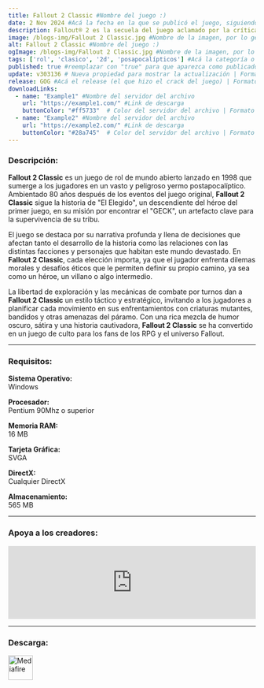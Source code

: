 ```yaml
---
title: Fallout 2 Classic #Nombre del juego :)
date: 2 Nov 2024 #Acá la fecha en la que se publicó el juego, siguiendo este formato: Dia "30", Mes "Oct", Año "2024" = como debe quedar: 30 Oct 2024
description: Fallout® 2 es la secuela del juego aclamado por la crítica que sacó a los RPGs de las mazmorras y los llevó a un retro-futuro dinámico y apocalíptico. Han pasado 80 años desde que tus antecesores cruzaron los páramos. #Acá una mini descripción del juego
image: /blogs-img/Fallout 2 Classic.jpg #Nombre de la imagen, por lo general es exactamente el mismo nombre que el juego excluyendo lo ":" (Dos puntos)
alt: Fallout 2 Classic #Nombre del juego :)
ogImage: /blogs-img/Fallout 2 Classic.jpg #Nombre de la imagen, por lo general es exactamente el mismo nombre que el juego excluyendo lo ":" (Dos puntos)
tags: ['rol', 'clasico', '2d', 'posapocalípticos'] #Acá la categoría o categorías del juego, si es más de una se coloca en este formato: ['categoría1', 'categoría2']
published: true #reemplazar con "true" para que aparezca como publicado
update: v303136 # Nueva propiedad para mostrar la actualización | Formato: v1.0.0
release: GOG #Acá el release (el que hizo el crack del juego) | Formato: Nicolhetti
downloadLinks:
  - name: "Example1" #Nombre del servidor del archivo
    url: "https://example1.com/" #Link de descarga
    buttonColor: "#ff5733"  # Color del servidor del archivo | Formato hexadecimal | MediaFire: #0171F0 | Buzzheavier: #FF6600 |
  - name: "Example2" #Nombre del servidor del archivo
    url: "https://example2.com/" #Link de descarga
    buttonColor: "#28a745"  # Color del servidor del archivo | Formato hexadecimal | MediaFire: #0171F0 | Buzzheavier: #FF6600 |
---
```


<!--En VSCode seleccionando una palabra, por ejemplo: "Fallout 2 Classic" y apretando Ctrl+F2 se seleccionan todas las palabras iguales-->

### Descripción:
**Fallout 2 Classic** es un juego de rol de mundo abierto lanzado en 1998 que sumerge a los jugadores en un vasto y peligroso yermo postapocalíptico. Ambientado 80 años después de los eventos del juego original, **Fallout 2 Classic** sigue la historia de "El Elegido", un descendiente del héroe del primer juego, en su misión por encontrar el "GECK", un artefacto clave para la supervivencia de su tribu.

El juego se destaca por su narrativa profunda y llena de decisiones que afectan tanto el desarrollo de la historia como las relaciones con las distintas facciones y personajes que habitan este mundo devastado. En **Fallout 2 Classic**, cada elección importa, ya que el jugador enfrenta dilemas morales y desafíos éticos que le permiten definir su propio camino, ya sea como un héroe, un villano o algo intermedio.

La libertad de exploración y las mecánicas de combate por turnos dan a **Fallout 2 Classic** un estilo táctico y estratégico, invitando a los jugadores a planificar cada movimiento en sus enfrentamientos con criaturas mutantes, bandidos y otras amenazas del páramo. Con una rica mezcla de humor oscuro, sátira y una historia cautivadora, **Fallout 2 Classic** se ha convertido en un juego de culto para los fans de los RPG y el universo Fallout.

<!--Prompt para Chat-GPT: Hazme una descripción para el juego "Fallout 2 Classic" y cada que menciones "Fallout 2 Classic" ponlo en negrita -->

---

### Requisitos:
**Sistema Operativo:**  
Windows

**Procesador:**  
Pentium 90Mhz o superior

**Memoria RAM:**  
16 MB

**Tarjeta Gráfica:**  
SVGA

**DirectX:**  
Cualquier DirectX

**Almacenamiento:**  
565 MB

<!--Si falta o sobra un requisito se quita o se agrega manteniendo el mismo formato-->

---

### Apoya a los creadores:
<iframe src="https://store.steampowered.com/widget/38410/" frameborder="0" style="background-color: transparent; width: 100% !important; aspect-ratio: 646 / 190;"></iframe>

<!--Reemplazar los numeros (AppID) del juego (en este caso 2668510) por el numero (AppID) correspondiente con el juego a publicar-->
<!--El AppID se encuentra en la URL del Juego en Steam-->

---

### Descarga:

[<img src="https://gist.github.com/cxmeel/0dbc95191f239b631c3874f4ccf114e2/raw/download.svg" alt="Mediafire" height="50" />](https://www.mediafire.com/file/u7xk5x2ja39klwt/Fallout_2.zip/files)

<!-- # se debe reemplazar por el link de descarga-->

<!--NOMBRE-DEL-SERVICIO se debe reemplazar por el servicio donde está subido el juego-->